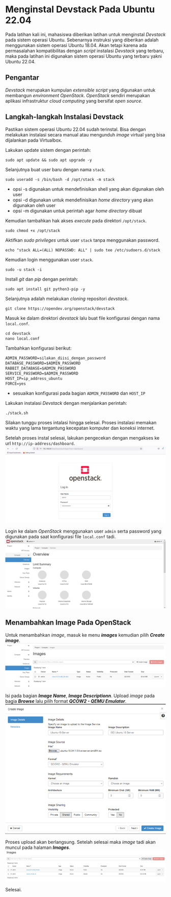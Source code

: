 # Menginstal Devstack Pada Ubuntu 22.04

Pada latihan kali ini, mahasiswa diberikan latihan untuk menginstal *Devstack* pada sistem operasi Ubuntu. Sebenarnya instruksi yang diberikan adalah menggunakan sistem operasi Ubuntu 18.04. Akan tetapi karena ada permasalahan kompatibilitas dengan *script* instalasi *Devstack* yang terbaru, maka pada latihan ini digunakan sistem operasi Ubuntu yang terbaru yakni Ubuntu 22.04.  
  
## Pengantar
*Devstack* merupakan kumpulan *extensible script* yang digunakan untuk membangun *environment OpenStack*. *OpenStack* sendiri merupakan aplikasi infrastruktur *cloud computing* yang bersifat *open source*.  

## Langkah-langkah Instalasi Devstack
Pastikan sistem operasi Ubuntu 22.04 sudah terinstal. Bisa dengan melakukan instalasi secara manual atau mengunduh *image* virtual yang bisa dijalankan pada Virtualbox.

Lakukan update sistem dengan perintah:
```
sudo apt update && sudo apt upgrade -y
```

Selanjutnya buat user baru dengan nama `stack`.  
```
sudo useradd -s /bin/bash -d /opt/stack -m stack
```
- opsi -s digunakan untuk mendefinisikan shell yang akan digunakan oleh user
- opsi -d digunakan untuk mendefinisikan *home directory* yang akan digunakan oleh user
- opsi -m digunakan untuk perintah agar *home directory* dibuat

Kemudian tambahkan hak akses *execute* pada direktori `/opt/stack`.  
```
sudo chmod +x /opt/stack
```

Aktifkan *sudo privileges* untuk user `stack` tanpa menggunakan password.  
```
echo "stack ALL=(ALL) NOPASSWD: ALL" | sudo tee /etc/sudoers.d/stack
```

Kemudian login menggunakan user `stack`.  
```
sudo -u stack -i
```

Install *git* dan *pip* dengan perintah:  
```
sudo apt install git python3-pip -y
```

Selanjutnya adalah melakukan *cloning* repositori *devstack*.  
```
git clone https://opendev.org/openstack/devstack
```

Masuk ke dalam direktori *devstack* lalu buat file konfigurasi dengan nama `local.conf`.  
```
cd devstack  
nano local.conf
```

Tambahkan konfigurasi berikut:  
```
ADMIN_PASSWORD=silakan_diisi_dengan_password
DATABASE_PASSWORD=$ADMIN_PASSWORD
RABBIT_DATABASE=$ADMIN_PASSWORD
SERVICE_PASSWORD=$ADMIN_PASSWORD
HOST_IP=ip_address_ubuntu
FORCE=yes
```
- sesuaikan konfigurasi pada bagian `ADMIN_PASSWORD` dan `HOST_IP`
  
Lakukan instalasi *Devstack* dengan menjalankan perintah:
```
./stack.sh
```

Silakan tunggu proses intalasi hingga selesai. Proses instalasi memakan waktu yang lama tergantung kecepatan komputer dan koneksi internet.  
  
Setelah proses instal selesai, lakukan pengecekan dengan mengakses ke url `http://ip-address/dashboard`.  
![halaman login openstack](./23-login-openstack.png)  
  
Login ke dalam *OpenStack* menggunakan user `admin` serta password yang digunakan pada saat konfigurasi file `local.conf` tadi.  
![halaman dashboard openstack](./24-openstack-overview.png)  

## Menambahkan Image Pada OpenStack
Untuk menambahkan *image*, masuk ke menu *__images__* kemudian pilih *__Create image__*.  
![halaman menu images](./25-create-images.png)  

Isi pada bagian *__Image Name__*, *__Image Descriptionn__*. Upload *image* pada bagia *__Browse__* lalu pilih format *__QCOW2 - QEMU Emulator__*.  
![halaman upload image](./26-create-image.png)
  
Proses upload akan berlangsung. Setelah selesai maka *image* tadi akan muncul pada halaman *__Images__*.  
![daftar images yang telah diupload](./27-images.png)  
  
Selesai.